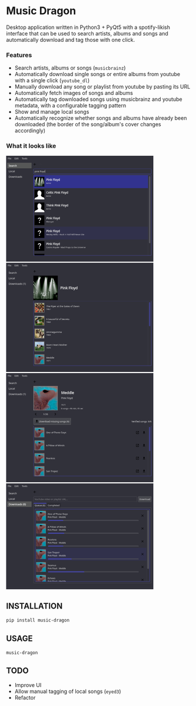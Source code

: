 # Music Dragon

Desktop application written in Python3 + PyQt5 with a spotify-likish interface that can be used to 
search artists, albums and songs and automatically download and tag those with one click.

### Features
- Search artists, albums or songs (`musicbrainz`)
- Automatically download single songs or entire albums from youtube with a single click (`youtube_dl`)
- Manually download any song or playlist from youtube by pasting its URL
- Automatically fetch images of songs and albums
- Automatically tag downloaded songs using musicbrainz and youtube metadata, with a configurable tagging pattern
- Show and manage local songs
- Automatically recognize whether songs and albums have already been downloaded
  (the border of the song/album's cover changes accordingly)

### What it looks like

<div>
    <img src="img/screenshot-0.png" width="400" alt="artist-view">
</div>
<div>
    <img src="img/screenshot-1.png" width="400" alt="artist-view">
</div>
<div>
    <img src="img/screenshot-2.png" width="400" alt="album-view">
</div>
<div>
    <img src="img/screenshot-3.png" width="400" alt="download-view">
</div>

## INSTALLATION
```
pip install music-dragon
```

## USAGE
```
music-dragon
```

## TODO
* Improve UI
* Allow manual tagging of local songs (`eyed3`)
* Refactor